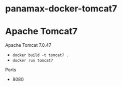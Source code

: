 panamax-docker-tomcat7
======================
# Apache Tomcat7

Apache Tomcat 7.0.47

* `docker build -t tomcat7 .`
* `docker run tomcat7`

Ports

* 8080
